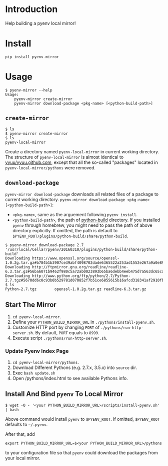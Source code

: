# Introduction

Help building a pyenv local mirror!

# Install

```
pip install pyenv-mirror
```

# Usage

```
$ pyenv-mirror --help                                                                
Usage:
    pyenv-mirror create-mirror
    pyenv-mirror download-package <pkg-name> [<python-build-path>]
```

## `create-mirror`

```
$ ls
$ pyenv-mirror create-mirror
$ ls
pyenv-local-mirror
```

Create a directory named `pyenv-local-mirror` in current working directory. The structure of `pyenv-local-mirror` is almost identical to [yyuu/yyuu.github.com][2], except that all the so-called "packages" located in `pyenv-local-mirror/pythons` were removed.

## `download-package`

`pyenv-mirror download-package` downloads all related files of a package to current working directory. `pyenv-mirror download-package <pkg-name> [<python-build-path>]`:

* `<pkg-name>`, same as the arguement following `pyenv install`.
* `<python-build-path>`, the path of [python-build][1] directory. If you installed `pyenv` through homebrew, you might need to pass the path of above directory explicitly. If omitted, the path is default to `$PYENV_ROOT/plugins/python-build/share/python-build`.

```
$ pyenv-mirror download-package 2.7 '/usr/local/Cellar/pyenv/20160310/plugins/python-build/share/python-build'
Downloading https://www.openssl.org/source/openssl-1.0.2g.tar.gz#b784b1b3907ce39abf4098702dade6365522a253ad1552e267a9a0e89594aa33
Downloading http://ftpmirror.gnu.org/readline/readline-6.3.tar.gz#56ba6071b9462f980c5a72ab0023893b65ba6debb4eeb475d7a563dc65cafd43
Downloading http://www.python.org/ftp/python/2.7/Python-2.7.tgz#5670dd6c0c93b0b529781d070852f7b51ce6855615b16afcd318341af2910fb5
$ ls
Python-2.7.tgz        openssl-1.0.2g.tar.gz readline-6.3.tar.gz
```

[1]: https://github.com/yyuu/pyenv/tree/master/plugins/python-build/share/python-build
[2]: https://github.com/yyuu/yyuu.github.com


## Start The Mirror

1. `cd pyenv-local-mirror`.
1. Define your `PYTHON_BUILD_MIRROR_URL` in `./pythons/install-pyenv.sh`.
2. Customize HTTP port by changing `PORT` of `./pythons/run-http-server.sh`. By
   default, `PORT` equals to `8999`.
3. Execute script `./pythons/run-http-server.sh`.

### Update Pyenv Index Page

1. `cd pyenv-local-mirror/pythons`.
2. Download Different Pythons (e.g. 2.7.x, 3.5.x) into `source` dir.
3. Exec `bash update.sh`
4. Open <your PYTHON_BUILD_MIRROR_URL>/pythons/index.html to see available Pythons info.

## Install And Bind `pyenv` To Local Mirror

```
$ wget -O - '<your PYTHON_BUILD_MIRROR_URL>/scripts/install-pyenv.sh' | bash
```

Above command would install `pyenv` to `$PYENV_ROOT`. If omitted, `$PYENV_ROOT` defaults to `~/.pyenv`.

After that, add

```
export PYTHON_BUILD_MIRROR_URL=$<your PYTHON_BUILD_MIRROR_URL>/pythons
```

to your configuration file so that `pyenv` could download the packages from your local mirror.
